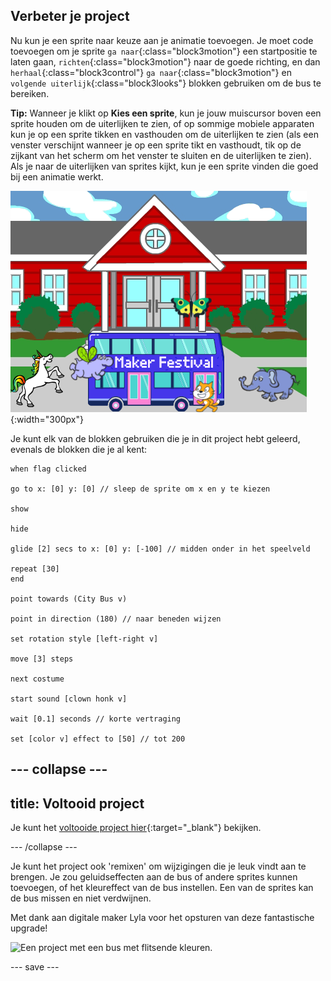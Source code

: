 ## Verbeter je project

Nu kun je een sprite naar keuze aan je animatie toevoegen. Je moet code toevoegen om je sprite `ga naar`{:class="block3motion"} een startpositie te laten gaan, `richten`{:class="block3motion"} naar de goede richting, en dan `herhaal`{:class="block3control"} `ga naar`{:class="block3motion"} en `volgende uiterlijk`{:class="block3looks"} blokken gebruiken om de bus te bereiken.

**Tip:** Wanneer je klikt op **Kies een sprite**, kun je jouw muiscursor boven een sprite houden om de uiterlijken te zien, of op sommige mobiele apparaten kun je op een sprite tikken en vasthouden om de uiterlijken te zien (als een venster verschijnt wanneer je op een sprite tikt en vasthoudt, tik op de zijkant van het scherm om het venster te sluiten en de uiterlijken te zien). Als je naar de uiterlijken van sprites kijkt, kun je een sprite vinden die goed bij een animatie werkt.

![Andere sprites op weg naar een bus met "Maker Festival" tekst.](images/bus-upgrade.png){:width="300px"}

Je kunt elk van de blokken gebruiken die je in dit project hebt geleerd, evenals de blokken die je al kent:

```blocks3
when flag clicked

go to x: [0] y: [0] // sleep de sprite om x en y te kiezen

show

hide

glide [2] secs to x: [0] y: [-100] // midden onder in het speelveld

repeat [30]
end

point towards (City Bus v)

point in direction (180) // naar beneden wijzen

set rotation style [left-right v]

move [3] steps

next costume

start sound [clown honk v]

wait [0.1] seconds // korte vertraging

set [color v] effect to [50] // tot 200
```

--- collapse ---
---
title: Voltooid project
---

Je kunt het [voltooide project hier](https://scratch.mit.edu/projects/589764379/){:target="_blank"} bekijken.

--- /collapse ---

Je kunt het project ook 'remixen' om wijzigingen die je leuk vindt aan te brengen. Je zou geluidseffecten aan de bus of andere sprites kunnen toevoegen, of het kleureffect van de bus instellen. Een van de sprites kan de bus missen en niet verdwijnen.

Met dank aan digitale maker Lyla voor het opsturen van deze fantastische upgrade!

![Een project met een bus met flitsende kleuren.](images/Lyla-bus.gif)

--- save ---
